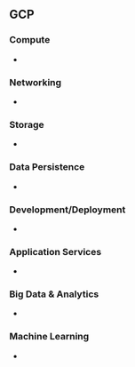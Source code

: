 ## GCP

### Compute
-

### Networking
-

### Storage
-

### Data Persistence
-

### Development/Deployment
-

### Application Services
-

### Big Data & Analytics
-

### Machine Learning
-

